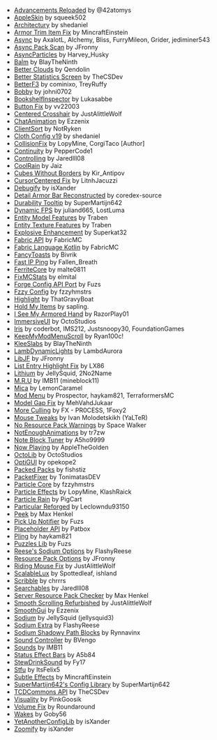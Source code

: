 - [Advancements Reloaded](https://modrinth.com/mod/tLuRLqpa) by @42atomys
- [AppleSkin](https://modrinth.com/mod/EsAfCjCV) by squeek502
- [Architectury](https://modrinth.com/mod/lhGA9TYQ) by shedaniel
- [Armor Trim Item Fix](https://modrinth.com/mod/kIhxG5zE) by MincraftEinstein
- [Async](https://modrinth.com/mod/vEC2jm6I) by AxalotL, Alchemy, Bliss, FurryMileon, Grider, jediminer543
- [Async Pack Scan](https://modrinth.com/mod/FuRR0tKd) by JFronny
- [AsyncParticles](https://modrinth.com/mod/c3onkd5k) by Harvey\_Husky
- [Balm](https://modrinth.com/mod/MBAkmtvl) by BlayTheNinth
- [Better Clouds](https://modrinth.com/mod/5srFLIaK) by Qendolin
- [Better Statistics Screen](https://modrinth.com/mod/n6PXGAoM) by TheCSDev
- [BetterF3](https://modrinth.com/mod/8shC1gFX) by cominixo, TreyRuffy
- [Bobby](https://modrinth.com/mod/M08ruV16) by johni0702
- [BookshelfInspector](https://modrinth.com/mod/rOrXjyPb) by Lukasabbe
- [Button Fix](https://modrinth.com/mod/lCEmlD3q) by vv22003
- [Centered Crosshair](https://modrinth.com/mod/xUTHly0N) by JustAlittleWolf
- [ChatAnimation](https://modrinth.com/mod/DnNYdJsx) by Ezzenix
- [ClientSort](https://modrinth.com/mod/K0AkAin6) by NotRyken
- [Cloth Config v19](https://modrinth.com/mod/9s6osm5g) by shedaniel
- [CollisionFix](https://modrinth.com/mod/CBtq0jWL) by LopyMine, CorgiTaco \[Author\]
- [Continuity](https://modrinth.com/mod/1IjD5062) by PepperCode1
- [Controlling](https://modrinth.com/mod/xv94TkTM) by Jaredlll08
- [CoolRain](https://modrinth.com/mod/iDyqnQLT) by Jaiz
- [Cubes Without Borders](https://modrinth.com/mod/ETlrkaYF) by Kir\_Antipov
- [CursorCentered Fix](https://modrinth.com/mod/3Vf97jLY) by LitnhJacuzzi
- [Debugify](https://modrinth.com/mod/QwxR6Gcd) by isXander
- [Detail Armor Bar Reconstructed](https://modrinth.com/mod/Si9Uim4y) by coredex\-source
- [Durability Tooltip](https://modrinth.com/mod/smUP7V3r) by SuperMartijn642
- [Dynamic FPS](https://modrinth.com/mod/LQ3K71Q1) by juliand665, LostLuma
- [Entity Model Features](https://modrinth.com/mod/4I1XuqiY) by Traben
- [Entity Texture Features](https://modrinth.com/mod/BVzZfTc1) by Traben
- [Explosive Enhancement](https://modrinth.com/mod/OSQ8mw2r) by Superkat32
- [Fabric API](https://modrinth.com/mod/P7dR8mSH) by FabricMC
- [Fabric Language Kotlin](https://modrinth.com/mod/Ha28R6CL) by FabricMC
- [FancyToasts](https://modrinth.com/mod/eUziWqPC) by Bivrik
- [Fast IP Ping](https://modrinth.com/mod/9mtu0sUO) by Fallen\_Breath
- [FerriteCore](https://modrinth.com/mod/uXXizFIs) by malte0811
- [FixMCStats](https://modrinth.com/mod/SQKipbkd) by elmital
- [Forge Config API Port](https://modrinth.com/mod/ohNO6lps) by Fuzs
- [Fzzy Config](https://modrinth.com/mod/hYykXjDp) by fzzyhmstrs
- [Highlight](https://modrinth.com/mod/Vz96hXMh) by ThatGravyBoat
- [Hold My Items](https://modrinth.com/mod/AP8rDDLS) by sapling\.
- [I See My Armored Hand](https://modrinth.com/mod/o0hnW3gN) by RazorPlay01
- [ImmersiveUI](https://modrinth.com/mod/9wv7LuMc) by OctoStudios
- [Iris](https://modrinth.com/mod/YL57xq9U) by coderbot, IMS212, Justsnoopy30, FoundationGames
- [KeepMyModMenuScroll](https://modrinth.com/mod/axukUHes) by Ryan100c\!
- [KleeSlabs](https://modrinth.com/mod/7uh75ruZ) by BlayTheNinth
- [LambDynamicLights](https://modrinth.com/mod/yBW8D80W) by LambdAurora
- [LibJF](https://modrinth.com/mod/WKwQAwke) by JFronny
- [List Entry Highlight Fix](https://modrinth.com/mod/wkqxzYTM) by LX86
- [Lithium](https://modrinth.com/mod/gvQqBUqZ) by JellySquid, 2No2Name
- [M\.R\.U](https://modrinth.com/mod/SNVQ2c0g) by IMB11 \(mineblock11\)
- [Mica](https://modrinth.com/mod/ku1JKosh) by LemonCaramel
- [Mod Menu](https://modrinth.com/mod/mOgUt4GM) by Prospector, haykam821, TerraformersMC
- [Model Gap Fix](https://modrinth.com/mod/QdG47OkI) by MehVahdJukaar
- [More Culling](https://modrinth.com/mod/51shyZVL) by FX \- PR0CESS, 1Foxy2
- [Mouse Tweaks](https://modrinth.com/mod/aC3cM3Vq) by Ivan Molodetskikh \(YaLTeR\)
- [No Resource Pack Warnings](https://modrinth.com/mod/6xKUDQcB) by Space Walker
- [NotEnoughAnimations](https://modrinth.com/mod/MPCX6s5C) by tr7zw
- [Note Block Tuner](https://modrinth.com/mod/5vF20eac) by A5ho9999
- [Now Playing](https://modrinth.com/mod/eNF4Bfla) by AppleTheGolden
- [OctoLib](https://modrinth.com/mod/RH2KUdKJ) by OctoStudios
- [OptiGUI](https://modrinth.com/mod/JuksLGBQ) by opekope2
- [Packed Packs](https://modrinth.com/mod/8Pq6Exn2) by fishstiz
- [PacketFixer](https://modrinth.com/mod/c7m1mi73) by TonimatasDEV
- [Particle Core](https://modrinth.com/mod/RSeLon5O) by fzzyhmstrs
- [Particle Effects](https://modrinth.com/mod/PLAGcSFJ) by LopyMine, KlashRaick
- [Particle Rain](https://modrinth.com/mod/nrikgvxm) by PigCart
- [Particular Reforged](https://modrinth.com/mod/pYFUU6cq) by Leclowndu93150
- [Peek](https://modrinth.com/mod/TnOXNf5e) by Max Henkel
- [Pick Up Notifier](https://modrinth.com/mod/ZX66K16c) by Fuzs
- [Placeholder API](https://modrinth.com/mod/eXts2L7r) by Patbox
- [Pling](https://modrinth.com/mod/4bqq2uqn) by haykam821
- [Puzzles Lib](https://modrinth.com/mod/QAGBst4M) by Fuzs
- [Reese's Sodium Options](https://modrinth.com/mod/Bh37bMuy) by FlashyReese
- [Resource Pack Options](https://modrinth.com/mod/TiF5QWZY) by JFronny
- [Riding Mouse Fix](https://modrinth.com/mod/kwS02byl) by JustAlittleWolf
- [ScalableLux](https://modrinth.com/mod/Ps1zyz6x) by Spottedleaf, ishland
- [Scribble](https://modrinth.com/mod/yXAvIk0x) by chrrrs
- [Searchables](https://modrinth.com/mod/fuuu3xnx) by Jaredlll08
- [Server Resource Pack Checker](https://modrinth.com/mod/fCpuZIcM) by Max Henkel
- [Smooth Scrolling Refurbished](https://modrinth.com/mod/trr0scVt) by JustAlittleWolf
- [SmoothGui](https://modrinth.com/mod/j6yrZogB) by Ezzenix
- [Sodium](https://modrinth.com/mod/AANobbMI) by JellySquid \(jellysquid3\)
- [Sodium Extra](https://modrinth.com/mod/PtjYWJkn) by FlashyReese
- [Sodium Shadowy Path Blocks](https://modrinth.com/mod/EIa1eiMm) by Rynnavinx
- [Sound Controller](https://modrinth.com/mod/uY9zbflw) by BVengo
- [Sounds](https://modrinth.com/mod/ZouiUX7t) by IMB11
- [Status Effect Bars](https://modrinth.com/mod/x02cBj9Y) by A5b84
- [StewDrinkSound](https://modrinth.com/mod/757R1JEL) by Fy17
- [Stfu](https://modrinth.com/mod/Rg9WdvvR) by ItsFelix5
- [Subtle Effects](https://modrinth.com/mod/4q8UOK1d) by MincraftEinstein
- [SuperMartijn642's Config Library](https://modrinth.com/mod/LN9BxssP) by SuperMartijn642
- [TCDCommons API](https://modrinth.com/mod/Eldc1g37) by TheCSDev
- [Visuality](https://modrinth.com/mod/rI0hvYcd) by PinkGoosik
- [Volume Fix](https://modrinth.com/mod/Iywe4QI4) by Roundaround
- [Wakes](https://modrinth.com/mod/dlNu0RQY) by Goby56
- [YetAnotherConfigLib](https://modrinth.com/mod/1eAoo2KR) by isXander
- [Zoomify](https://modrinth.com/mod/w7ThoJFB) by isXander